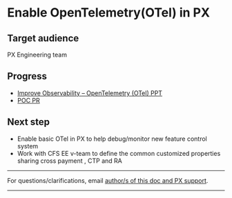 # Enable OpenTelemetry(OTel) in PX

## Target audience
PX Engineering team

## Progress
- [Improve Observability – OpenTelemetry (OTel) PPT](https://microsoft.sharepoint.com/:p:/t/CFSEE/EcQjS6QOFFJAjlqRK8Ol1XQBRRUuq4QosqBqjJNBSrSjrQ?e=8oIByP) 
- [POC PR](https://microsoft.visualstudio.com/Universal%20Store/_git/SC.CSPayments.PX/pullrequest/6044281) 

## Next step
- Enable basic OTel in PX to help debug/monitor new feature control system 
- Work with CFS EE v-team to define the common customized properties sharing cross payment , CTP and RA

---
For questions/clarifications, email [author/s of this doc and PX support](mailto:JieFan@microsoft.com?cc=PXSupport@microsoft.com&subject=Docs%20-%20engineering/local-cache.md).

---
